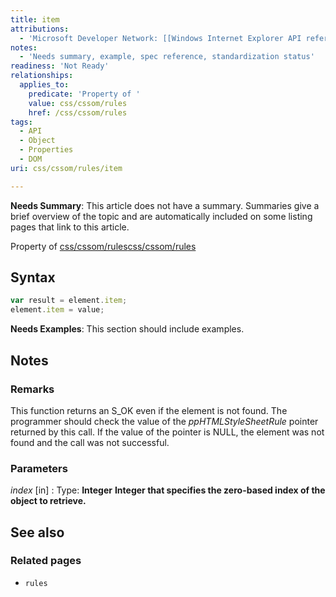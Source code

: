 ```yaml
---
title: item
attributions:
  - 'Microsoft Developer Network: [[Windows Internet Explorer API reference](http://msdn.microsoft.com/en-us/library/ie/hh828809%28v=vs.85%29.aspx) Article]'
notes:
  - 'Needs summary, example, spec reference, standardization status'
readiness: 'Not Ready'
relationships:
  applies_to:
    predicate: 'Property of '
    value: css/cssom/rules
    href: /css/cssom/rules
tags:
  - API
  - Object
  - Properties
  - DOM
uri: css/cssom/rules/item

---
```

**Needs Summary**: This article does not have a summary. Summaries give a brief overview of the topic and are automatically included on some listing pages that link to this article.

Property of [css/cssom/rules](/css/cssom/rules)[css/cssom/rules](/css/cssom/rules)

## Syntax

``` js
var result = element.item;
element.item = value;
```

**Needs Examples**: This section should include examples.

## Notes

### Remarks

This function returns an S\_OK even if the element is not found. The programmer should check the value of the *ppHTMLStyleSheetRule* pointer returned by this call. If the value of the pointer is NULL, the element was not found and the call was not successful.

### Parameters

*index* [in]
:   Type: **Integer** ****Integer** that specifies the zero-based index of the object to retrieve.**

## See also

### Related pages

-   `rules`
